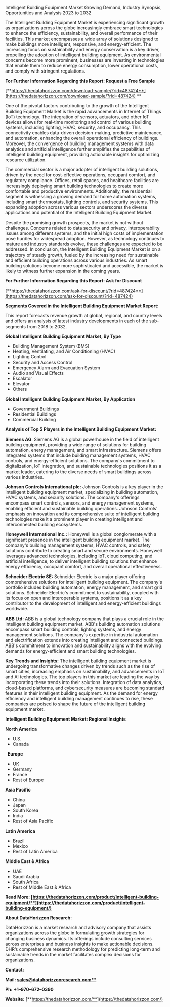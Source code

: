 ﻿Intelligent Building Equipment Market Growing Demand, Industry Synopsis, Opportunities and Analysis 2023 to 2032


The Intelligent Building Equipment Market is experiencing significant growth as organizations across the globe increasingly embrace smart technologies to enhance the efficiency, sustainability, and overall performance of their facilities. This market encompasses a wide array of solutions designed to make buildings more intelligent, responsive, and energy-efficient. The increasing focus on sustainability and energy conservation is a key driver, propelling the adoption of intelligent building equipment. As environmental concerns become more prominent, businesses are investing in technologies that enable them to reduce energy consumption, lower operational costs, and comply with stringent regulations.

**For Further Information Regarding this Report: Request a Free Sample**

[**https://thedatahorizzon.com/download-sample/?rid=487424**](https://thedatahorizzon.com/download-sample/?rid=487424)
**


One of the pivotal factors contributing to the growth of the Intelligent Building Equipment Market is the rapid advancements in Internet of Things (IoT) technology. The integration of sensors, actuators, and other IoT devices allows for real-time monitoring and control of various building systems, including lighting, HVAC, security, and occupancy. This connectivity enables data-driven decision-making, predictive maintenance, and automation, enhancing the overall operational efficiency of buildings. Moreover, the convergence of building management systems with data analytics and artificial intelligence further amplifies the capabilities of intelligent building equipment, providing actionable insights for optimizing resource utilization.

The commercial sector is a major adopter of intelligent building solutions, driven by the need for cost-effective operations, occupant comfort, and regulatory compliance. Offices, retail spaces, and healthcare facilities are increasingly deploying smart building technologies to create more comfortable and productive environments. Additionally, the residential segment is witnessing a growing demand for home automation systems, including smart thermostats, lighting controls, and security systems. This expanding adoption across various sectors underscores the diverse applications and potential of the Intelligent Building Equipment Market.

Despite the promising growth prospects, the market is not without challenges. Concerns related to data security and privacy, interoperability issues among different systems, and the initial high costs of implementation pose hurdles for widespread adoption. However, as technology continues to mature and industry standards evolve, these challenges are expected to be addressed. In conclusion, the Intelligent Building Equipment Market is on a trajectory of steady growth, fueled by the increasing need for sustainable and efficient building operations across various industries. As smart building solutions become more sophisticated and accessible, the market is likely to witness further expansion in the coming years.

**For Further Information Regarding this Report: Ask for Discount**

[**https://thedatahorizzon.com/ask-for-discount/?rid=487424**](https://thedatahorizzon.com/ask-for-discount/?rid=487424)

**Segments Covered in the Intelligent Building Equipment Market Report:**

This report forecasts revenue growth at global, regional, and country levels and offers an analysis of latest industry developments in each of the sub-segments from 2018 to 2032.

**Global Intelligent Building Equipment Market, By Type**

- Building Management System (BMS)
- Heating, Ventilating, and Air Conditioning (HVAC)
- Lighting Control
- Security and Access Control
- Emergency Alarm and Evacuation System
- Audio and Visual Effects
- Escalator
- Elevator
- Others

**Global Intelligent Building Equipment Market, By Application**

- Government Buildings
- Residential Buildings
- Commercial Building

**Analysis of Top 5 Players in the Intelligent Building Equipment Market:**

**Siemens AG**: Siemens AG is a global powerhouse in the field of intelligent building equipment, providing a wide range of solutions for building automation, energy management, and smart infrastructure. Siemens offers integrated systems that include building management systems, HVAC controls, and energy-efficient solutions. The company's commitment to digitalization, IoT integration, and sustainable technologies positions it as a market leader, catering to the diverse needs of smart buildings across various industries.

**Johnson Controls International plc:** Johnson Controls is a key player in the intelligent building equipment market, specializing in building automation, HVAC systems, and security solutions. The company's offerings encompass smart controls, sensors, and energy management systems, enabling efficient and sustainable building operations. Johnson Controls' emphasis on innovation and its comprehensive suite of intelligent building technologies make it a prominent player in creating intelligent and interconnected building ecosystems.

**Honeywell International Inc.:** Honeywell is a global conglomerate with a significant presence in the intelligent building equipment market. The company's building management systems, HVAC controls, and safety solutions contribute to creating smart and secure environments. Honeywell leverages advanced technologies, including IoT, cloud computing, and artificial intelligence, to deliver intelligent building solutions that enhance energy efficiency, occupant comfort, and overall operational effectiveness.

**Schneider Electric SE:** Schneider Electric is a major player offering comprehensive solutions for intelligent building equipment. The company's portfolio includes building automation, energy management, and smart grid solutions. Schneider Electric's commitment to sustainability, coupled with its focus on open and interoperable systems, positions it as a key contributor to the development of intelligent and energy-efficient buildings worldwide.

**ABB Ltd:** ABB is a global technology company that plays a crucial role in the intelligent building equipment market. ABB's building automation solutions encompass smart building controls, lighting systems, and energy management solutions. The company's expertise in industrial automation and electrification extends into creating intelligent and connected buildings. ABB's commitment to innovation and sustainability aligns with the evolving demands for energy-efficient and smart building technologies.

**Key Trends and Insights:** The intelligent building equipment market is undergoing transformative changes driven by trends such as the rise of smart cities, increasing emphasis on sustainability, and advancements in IoT and AI technologies. The top players in this market are leading the way by incorporating these trends into their solutions. Integration of data analytics, cloud-based platforms, and cybersecurity measures are becoming standard features in their intelligent building equipment. As the demand for energy efficiency and intelligent building management continues to rise, these companies are poised to shape the future of the intelligent building equipment market.

**Intelligent Building Equipment Market: Regional Insights**

**North America**

- U.S.
- Canada

` `**Europe**

- UK
- Germany
- France
- Rest of Europe

**Asia Pacific**

- China
- Japan
- South Korea
- India
- Rest of Asia Pacific

**Latin America**

- Brazil
- Mexico
- Rest of Latin America

**Middle East & Africa**

- UAE
- Saudi Arabia
- South Africa
- Rest of Middle East & Africa

**Read More: [https://thedatahorizzon.com/product/intelligent-building-equipment/**](https://thedatahorizzon.com/product/intelligent-building-equipment/)**

**About DataHorizzon Research:**

DataHorizzon is a market research and advisory company that assists organizations across the globe in formulating growth strategies for changing business dynamics. Its offerings include consulting services across enterprises and business insights to make actionable decisions. DHR’s comprehensive research methodology for predicting long-term and sustainable trends in the market facilitates complex decisions for organizations.

**Contact:**

**Mail: [sales@datahorizzonresearch.com**](mailto:sales@datahorizzonresearch.com)**

**Ph:** **+1–970–672–0390**

**Website:** [**https://thedatahorizzon.com/**](https://thedatahorizzon.com/)

